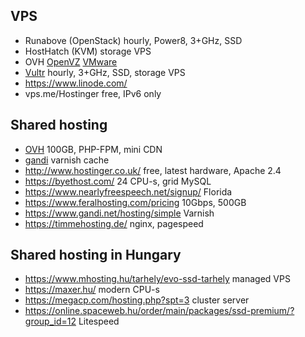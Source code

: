 ## VPS

- Runabove (OpenStack) hourly, Power8, 3+GHz, SSD
- HostHatch (KVM) storage VPS
- OVH [OpenVZ](http://www.ovh.ie/vps/vps-classic.xml) [VMware](http://www.ovh.ie/vps/vps-cloud.xml)
- [Vultr](https://www.vultr.com/) hourly, 3+GHz, SSD, storage VPS
- https://www.linode.com/
- vps.me/Hostinger free, IPv6 only

## Shared hosting

- [OVH](https://www.ovh.ie/web-hosting/)  100GB, PHP-FPM, mini CDN
- [gandi](https://www.gandi.net/hosting/simple) varnish cache
- http://www.hostinger.co.uk/ free, latest hardware, Apache 2.4
- https://byethost.com/ 24 CPU-s, grid MySQL
- https://www.nearlyfreespeech.net/signup/ Florida
- https://www.feralhosting.com/pricing 10Gbps, 500GB
- https://www.gandi.net/hosting/simple Varnish
- https://timmehosting.de/ nginx, pagespeed

## Shared hosting in Hungary

- https://www.mhosting.hu/tarhely/evo-ssd-tarhely managed VPS
- https://maxer.hu/ modern CPU-s
- https://megacp.com/hosting.php?spt=3 cluster server
- https://online.spaceweb.hu/order/main/packages/ssd-premium/?group_id=12 Litespeed
